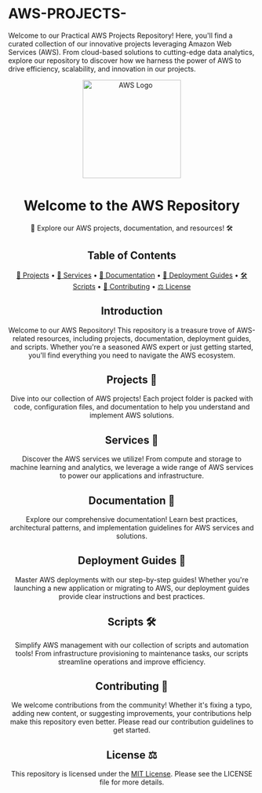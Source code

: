 # AWS-PROJECTS-
Welcome to our Practical AWS Projects Repository! Here, you'll find a curated collection of our innovative projects leveraging Amazon Web Services (AWS). From cloud-based solutions to cutting-edge data analytics, explore our repository to discover how we harness the power of AWS to drive efficiency, scalability, and innovation in our projects. 

<!-- Banner -->
<p align="center">
  <img src="https://github.com/your-organization/aws-repo/raw/main/aws-logo.png" alt="AWS Logo" width="200" height="200">
</p>

<!-- Title -->
<h1 align="center">Welcome to the AWS Repository</h1>

<!-- Description -->
<p align="center">
  🚀 Explore our AWS projects, documentation, and resources! 🛠️
</p>

<!-- Table of Contents -->
<h2 align="center">Table of Contents</h2>

<p align="center">
  <a href="#projects">📂 Projects</a> •
  <a href="#services">🔧 Services</a> •
  <a href="#documentation">📝 Documentation</a> •
  <a href="#deployment-guides">🚀 Deployment Guides</a> •
  <a href="#scripts">🛠️ Scripts</a> •
  <a href="#contributing">🤝 Contributing</a> •
  <a href="#license">⚖️ License</a>
</p>

<!-- Introduction -->
<h2 align="center">Introduction</h2>

<p align="center">
  Welcome to our AWS Repository! This repository is a treasure trove of AWS-related resources, including projects, documentation, deployment guides, and scripts. Whether you're a seasoned AWS expert or just getting started, you'll find everything you need to navigate the AWS ecosystem.
</p>

<!-- Projects -->
<h2 align="center">Projects 📂</h2>

<p align="center">
  Dive into our collection of AWS projects! Each project folder is packed with code, configuration files, and documentation to help you understand and implement AWS solutions.
</p>

<!-- Services -->
<h2 align="center">Services 🔧</h2>

<p align="center">
  Discover the AWS services we utilize! From compute and storage to machine learning and analytics, we leverage a wide range of AWS services to power our applications and infrastructure.
</p>

<!-- Documentation -->
<h2 align="center">Documentation 📝</h2>

<p align="center">
  Explore our comprehensive documentation! Learn best practices, architectural patterns, and implementation guidelines for AWS services and solutions.
</p>

<!-- Deployment Guides -->
<h2 align="center">Deployment Guides 🚀</h2>

<p align="center">
  Master AWS deployments with our step-by-step guides! Whether you're launching a new application or migrating to AWS, our deployment guides provide clear instructions and best practices.
</p>

<!-- Scripts -->
<h2 align="center">Scripts 🛠️</h2>

<p align="center">
  Simplify AWS management with our collection of scripts and automation tools! From infrastructure provisioning to maintenance tasks, our scripts streamline operations and improve efficiency.
</p>

<!-- Contributing -->
<h2 align="center">Contributing 🤝</h2>

<p align="center">
  We welcome contributions from the community! Whether it's fixing a typo, adding new content, or suggesting improvements, your contributions help make this repository even better. Please read our contribution guidelines to get started.
</p>

<!-- License -->
<h2 align="center">License ⚖️</h2>

<p align="center">
  This repository is licensed under the <a href="https://opensource.org/licenses/MIT">MIT License</a>. Please see the LICENSE file for more details.
</p>


